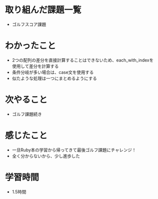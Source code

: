 # 取り組んだ課題一覧
- ゴルフスコア課題

# わかったこと
- 2つの配列の差分を直接計算することはできないため、each_with_indexを使用して差分を計算する
- 条件分岐が多い場合は、case文を使用する
- 似たような処理は一つにまとめるようにする

# 次やること
- ゴルフ課題続き

# 感じたこと
- 一旦Ruby本の学習から帰ってきて最後ゴルフ課題にチャレンジ！
- 全く分からないから、少し進歩した

# 学習時間
- 1.5時間
